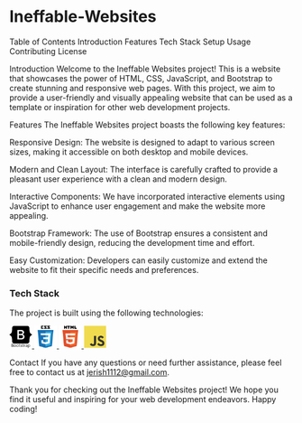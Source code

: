 # Ineffable-Websites

Table of Contents
Introduction
Features
Tech Stack
Setup
Usage
Contributing
License

Introduction
Welcome to the Ineffable Websites project! This is a website that showcases the power of HTML, CSS, JavaScript, and Bootstrap to create stunning and responsive web pages. With this project, we aim to provide a user-friendly and visually appealing website that can be used as a template or inspiration for other web development projects.

Features
The Ineffable Websites project boasts the following key features:

Responsive Design: The website is designed to adapt to various screen sizes, making it accessible on both desktop and mobile devices.

Modern and Clean Layout: The interface is carefully crafted to provide a pleasant user experience with a clean and modern design.

Interactive Components: We have incorporated interactive elements using JavaScript to enhance user engagement and make the website more appealing.

Bootstrap Framework: The use of Bootstrap ensures a consistent and mobile-friendly design, reducing the development time and effort.

Easy Customization: Developers can easily customize and extend the website to fit their specific needs and preferences.

<h3 align="left">Tech Stack</h3>
The project is built using the following technologies:<br>

<p align="left"> <a href="https://getbootstrap.com" target="_blank" rel="noreferrer"> <img src="https://raw.githubusercontent.com/devicons/devicon/master/icons/bootstrap/bootstrap-plain-wordmark.svg" alt="bootstrap" width="40" height="40"/> </a> <a href="https://www.w3schools.com/css/" target="_blank" rel="noreferrer"> <img src="https://raw.githubusercontent.com/devicons/devicon/master/icons/css3/css3-original-wordmark.svg" alt="css3" width="40" height="40"/> </a> <a href="https://www.w3.org/html/" target="_blank" rel="noreferrer"> <img src="https://raw.githubusercontent.com/devicons/devicon/master/icons/html5/html5-original-wordmark.svg" alt="html5" width="40" height="40"/> </a> <a href="https://developer.mozilla.org/en-US/docs/Web/JavaScript" target="_blank" rel="noreferrer"> <img src="https://raw.githubusercontent.com/devicons/devicon/master/icons/javascript/javascript-original.svg" alt="javascript" width="40" height="40"/> </a> </p>

Contact
If you have any questions or need further assistance, please feel free to contact us at jerish1112@gmail.com.

Thank you for checking out the Ineffable Websites project! We hope you find it useful and inspiring for your web development endeavors. Happy coding!
